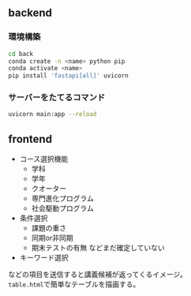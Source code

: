 ## backend
### 環境構築
```bash
cd back
conda create -n <name> python pip
conda activate <name>
pip install 'fastapi[all]' uvicorn
```
### サーバーをたてるコマンド
```bash
uvicorn main:app --reload
```

## frontend
- コース選択機能
    - 学科
    - 学年
    - クオーター
    - 専門進化プログラム
    - 社会駆動プログラム
- 条件選択
    - 課題の重さ
    - 同期or非同期
    - 期末テストの有無
    などまだ確定していない
- キーワード選択

などの項目を送信すると講義候補が返ってくるイメージ。<br>
`table.html`で簡単なテーブルを描画する。